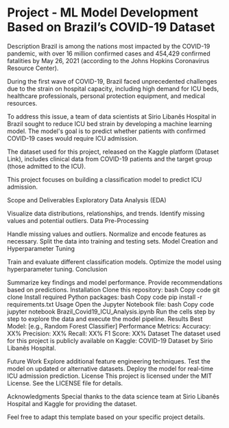 # Project - ML Model Development Based on Brazil’s COVID-19 Dataset
Description
Brazil is among the nations most impacted by the COVID-19 pandemic, with over 16 million confirmed cases and 454,429 confirmed fatalities by May 26, 2021 (according to the Johns Hopkins Coronavirus Resource Center).

During the first wave of COVID-19, Brazil faced unprecedented challenges due to the strain on hospital capacity, including high demand for ICU beds, healthcare professionals, personal protection equipment, and medical resources.

To address this issue, a team of data scientists at Sirio Libanês Hospital in Brazil sought to reduce ICU bed strain by developing a machine learning model. The model's goal is to predict whether patients with confirmed COVID-19 cases would require ICU admission.

The dataset used for this project, released on the Kaggle platform (Dataset Link), includes clinical data from COVID-19 patients and the target group (those admitted to the ICU).

This project focuses on building a classification model to predict ICU admission.

Scope and Deliverables
Exploratory Data Analysis (EDA)

Visualize data distributions, relationships, and trends.
Identify missing values and potential outliers.
Data Pre-Processing

Handle missing values and outliers.
Normalize and encode features as necessary.
Split the data into training and testing sets.
Model Creation and Hyperparameter Tuning

Train and evaluate different classification models.
Optimize the model using hyperparameter tuning.
Conclusion

Summarize key findings and model performance.
Provide recommendations based on predictions.
Installation
Clone this repository:
bash
Copy code
git clone <repository-url>
Install required Python packages:
bash
Copy code
pip install -r requirements.txt
Usage
Open the Jupyter Notebook file:
bash
Copy code
jupyter notebook Brazil_Covid19_ICU_Analysis.ipynb
Run the cells step by step to explore the data and execute the model pipeline.
Results
Best Model: [e.g., Random Forest Classifier]
Performance Metrics:
Accuracy: XX%
Precision: XX%
Recall: XX%
F1 Score: XX%
Dataset
The dataset used for this project is publicly available on Kaggle: COVID-19 Dataset by Sirio Libanês Hospital.

Future Work
Explore additional feature engineering techniques.
Test the model on updated or alternative datasets.
Deploy the model for real-time ICU admission prediction.
License
This project is licensed under the MIT License. See the LICENSE file for details.

Acknowledgments
Special thanks to the data science team at Sirio Libanês Hospital and Kaggle for providing the dataset.

Feel free to adapt this template based on your specific project details.








